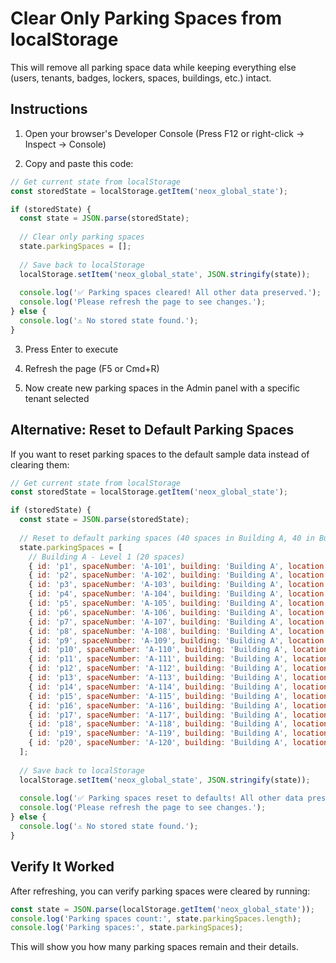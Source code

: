 # Clear Only Parking Spaces from localStorage

This will remove all parking space data while keeping everything else (users, tenants, badges, lockers, spaces, buildings, etc.) intact.

## Instructions

1. Open your browser's Developer Console (Press F12 or right-click → Inspect → Console)

2. Copy and paste this code:

```javascript
// Get current state from localStorage
const storedState = localStorage.getItem('neox_global_state');

if (storedState) {
  const state = JSON.parse(storedState);
  
  // Clear only parking spaces
  state.parkingSpaces = [];
  
  // Save back to localStorage
  localStorage.setItem('neox_global_state', JSON.stringify(state));
  
  console.log('✅ Parking spaces cleared! All other data preserved.');
  console.log('Please refresh the page to see changes.');
} else {
  console.log('⚠️ No stored state found.');
}
```

3. Press Enter to execute

4. Refresh the page (F5 or Cmd+R)

5. Now create new parking spaces in the Admin panel with a specific tenant selected

## Alternative: Reset to Default Parking Spaces

If you want to reset parking spaces to the default sample data instead of clearing them:

```javascript
// Get current state from localStorage
const storedState = localStorage.getItem('neox_global_state');

if (storedState) {
  const state = JSON.parse(storedState);
  
  // Reset to default parking spaces (40 spaces in Building A, 40 in Building B)
  state.parkingSpaces = [
    // Building A - Level 1 (20 spaces)
    { id: 'p1', spaceNumber: 'A-101', building: 'Building A', location: 'Building A - Level 1', status: 'available' },
    { id: 'p2', spaceNumber: 'A-102', building: 'Building A', location: 'Building A - Level 1', status: 'available' },
    { id: 'p3', spaceNumber: 'A-103', building: 'Building A', location: 'Building A - Level 1', status: 'available' },
    { id: 'p4', spaceNumber: 'A-104', building: 'Building A', location: 'Building A - Level 1', status: 'available' },
    { id: 'p5', spaceNumber: 'A-105', building: 'Building A', location: 'Building A - Level 1', status: 'available' },
    { id: 'p6', spaceNumber: 'A-106', building: 'Building A', location: 'Building A - Level 1', status: 'available' },
    { id: 'p7', spaceNumber: 'A-107', building: 'Building A', location: 'Building A - Level 1', status: 'available' },
    { id: 'p8', spaceNumber: 'A-108', building: 'Building A', location: 'Building A - Level 1', status: 'available' },
    { id: 'p9', spaceNumber: 'A-109', building: 'Building A', location: 'Building A - Level 1', status: 'available' },
    { id: 'p10', spaceNumber: 'A-110', building: 'Building A', location: 'Building A - Level 1', status: 'available' },
    { id: 'p11', spaceNumber: 'A-111', building: 'Building A', location: 'Building A - Level 1', status: 'available' },
    { id: 'p12', spaceNumber: 'A-112', building: 'Building A', location: 'Building A - Level 1', status: 'available' },
    { id: 'p13', spaceNumber: 'A-113', building: 'Building A', location: 'Building A - Level 1', status: 'available' },
    { id: 'p14', spaceNumber: 'A-114', building: 'Building A', location: 'Building A - Level 1', status: 'available' },
    { id: 'p15', spaceNumber: 'A-115', building: 'Building A', location: 'Building A - Level 1', status: 'available' },
    { id: 'p16', spaceNumber: 'A-116', building: 'Building A', location: 'Building A - Level 1', status: 'available' },
    { id: 'p17', spaceNumber: 'A-117', building: 'Building A', location: 'Building A - Level 1', status: 'available' },
    { id: 'p18', spaceNumber: 'A-118', building: 'Building A', location: 'Building A - Level 1', status: 'available' },
    { id: 'p19', spaceNumber: 'A-119', building: 'Building A', location: 'Building A - Level 1', status: 'available' },
    { id: 'p20', spaceNumber: 'A-120', building: 'Building A', location: 'Building A - Level 1', status: 'available' },
  ];
  
  // Save back to localStorage
  localStorage.setItem('neox_global_state', JSON.stringify(state));
  
  console.log('✅ Parking spaces reset to defaults! All other data preserved.');
  console.log('Please refresh the page to see changes.');
} else {
  console.log('⚠️ No stored state found.');
}
```

## Verify It Worked

After refreshing, you can verify parking spaces were cleared by running:

```javascript
const state = JSON.parse(localStorage.getItem('neox_global_state'));
console.log('Parking spaces count:', state.parkingSpaces.length);
console.log('Parking spaces:', state.parkingSpaces);
```

This will show you how many parking spaces remain and their details.

